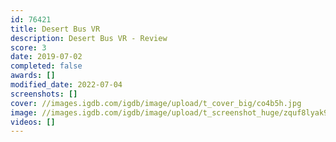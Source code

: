 ```yaml
---
id: 76421
title: Desert Bus VR
description: Desert Bus VR - Review
score: 3
date: 2019-07-02
completed: false
awards: []
modified_date: 2022-07-04
screenshots: []
cover: //images.igdb.com/igdb/image/upload/t_cover_big/co4b5h.jpg
image: //images.igdb.com/igdb/image/upload/t_screenshot_huge/zquf8lyak9g3sdazc3v3.jpg
videos: []
---
```

